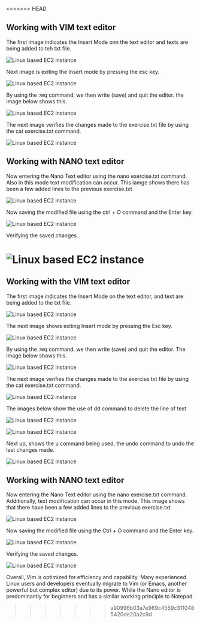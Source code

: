 <<<<<<< HEAD
## Working with VIM text editor

The first image indicates the Insert Mode onn the text editor and texts are being added to teh txt file.

![Linux based EC2 instance](./Img3/A.png)

Next image is exiting the Insert mode by pressing the esc key. 

![Linux based EC2 instance](./Img3/B.png)

By using the :wq command, we then write (save) and quit the editor. the image below shows this. 

![Linux based EC2 instance](./Img3/C.png)

The next image verifies the changes made to the exercise.txt file by using the cat exercise.txt command. 

![Linux based EC2 instance](./Img3/D.png)



## Working with NANO text editor

Now entering the Nano Text editor using the nano exercise.txt command. Also in this mode text modification can occur. This iamge shows there has been a few added lines to the previous exercise.txt

![Linux based EC2 instance](./Img3/E.png)

Now saving the modified file using the ctrl + O command and the Enter key. 

![Linux based EC2 instance](./Img3/F.png)

Verifying the saved changes. 

![Linux based EC2 instance](./Img3/G.png)
=======
## Working with the VIM text editor

The first image indicates the Insert Mode on the text editor, and text are being added to the txt file.

![Linux based EC2 instance](./Img3/A.png)

The next image shows exiting Insert mode by pressing the Esc key. 

![Linux based EC2 instance](./Img3/B.png)

By using the :wq command, we then write (save) and quit the editor. The image below shows this. 

![Linux based EC2 instance](./Img3/C.png)

The next image verifies the changes made to the exercise.txt file by using the cat exercise.txt command. 

![Linux based EC2 instance](./Img3/D.png)

The images below show the use of dd command to delete the line of text 

![Linux based EC2 instance](./Img3/H.png)

![Linux based EC2 instance](./Img3/I.png)

Next up, shows the u command being used, the undo command to undo the last changes made.

![Linux based EC2 instance](./Img3/J.png)



## Working with NANO text editor

Now entering the Nano Text editor using the nano exercise.txt command. Additionally, text modification can occur in this mode. This image shows that there have been a few added lines to the previous exercise.txt

![Linux based EC2 instance](./Img3/E.png)

Now saving the modified file using the Ctrl + O command and the Enter key. 

![Linux based EC2 instance](./Img3/F.png)

Verifying the saved changes. 

![Linux based EC2 instance](./Img3/G.png)



Overall, Vim is optimized for efficiency and capability. Many experienced Linux users and developers eventually migrate to Vim (or Emacs, another powerful but complex editor) due to its power. While the Nano editor is predominantly for beginners and has a similar working principle to Notepad.
>>>>>>> a90996b03a7e969c4559c3110485420de20a2c9d

